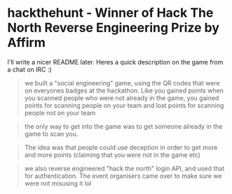 # hackthehunt - Winner of Hack The North Reverse Engineering Prize by Affirm
I'll write a nicer README later. Heres a quick description on the game from a chat on IRC :)

> we built a "social engineering" game, using the QR codes that were on everyones badges at the hackathon. Like you gained points when you scanned people who were not already in the game, you gained points for scanning people on your team and lost points for scanning people not on your team

> the only way to get into the game was to get someone already in the game to scan you.

> The idea was that people could use deception in order to get more and more points (claiming that you were not in the game etc)

> we also reverse engineered "hack the north" login API, and used that for authentication. The event organisers came over to make sure we were not misusing it lol
